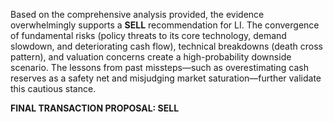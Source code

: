 Based on the comprehensive analysis provided, the evidence overwhelmingly supports a **SELL** recommendation for LI. The convergence of fundamental risks (policy threats to its core technology, demand slowdown, and deteriorating cash flow), technical breakdowns (death cross pattern), and valuation concerns create a high-probability downside scenario. The lessons from past missteps—such as overestimating cash reserves as a safety net and misjudging market saturation—further validate this cautious stance.  

**FINAL TRANSACTION PROPOSAL: SELL**